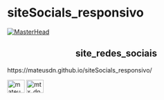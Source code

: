 # siteSocials_responsivo

[![MasterHead](https://imgur.com/n4pNpXm.gif)](https://github.com/mateusdn)
<h2 align="center">site_redes_sociais</h2>


<p> https://mateusdn.github.io/siteSocials_responsivo/


<p align="left">
<a href="https://linkedin.com/in/mateusdn" target="blank"><img align="center" src="https://raw.githubusercontent.com/rahuldkjain/github-profile-readme-generator/master/src/images/icons/Social/linked-in-alt.svg" alt="mateusdn" height="30" width="40" /></a>
<a href="https://instagram.com/mtx_dn" target="blank"><img align="center" src="https://raw.githubusercontent.com/rahuldkjain/github-profile-readme-generator/master/src/images/icons/Social/instagram.svg" alt="mtx_dn" height="30" width="40" /></a>
</p>
